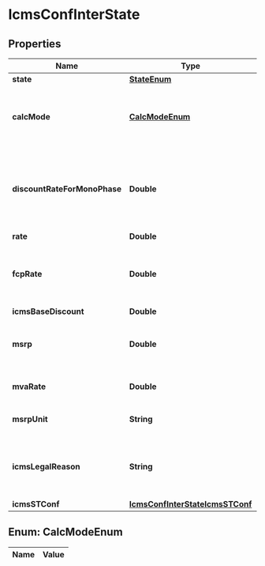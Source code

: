 
# IcmsConfInterState

## Properties
Name | Type | Description | Notes
------------ | ------------- | ------------- | -------------
**state** | [**StateEnum**](StateEnum.md) |  |  [optional]
**calcMode** | [**CalcModeEnum**](#CalcModeEnum) | how this ICMS will be calculed for itens linked to this configuration |  [optional]
**discountRateForMonoPhase** | **Double** | discount if the item is subject to monophase PIS/COFINS when operation interstate |  [optional]
**rate** | **Double** | ICMS rate |  [optional]
**fcpRate** | **Double** | FCP rate (Fundo de Combate à Probreza / Fund Against Poverty |  [optional]
**icmsBaseDiscount** | **Double** | ICMS rate |  [optional]
**msrp** | **Double** | SRP or MMSRP amount base for this icms configuration |  [optional]
**mvaRate** | **Double** | ICMS MVA rate to define calc base |  [optional]
**msrpUnit** | **String** | unit used to SRP amount value |  [optional]
**icmsLegalReason** | **String** | Code for the ICM legal reason, this message will be placed on invoice. |  [optional]
**icmsSTConf** | [**IcmsConfInterStateIcmsSTConf**](IcmsConfInterStateIcmsSTConf.md) |  |  [optional]


<a name="CalcModeEnum"></a>
## Enum: CalcModeEnum
Name | Value
---- | -----



